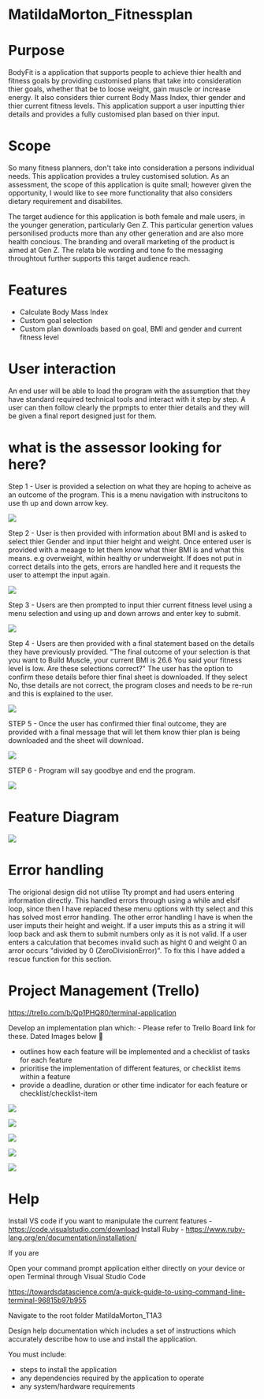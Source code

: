 # MatildaMorton_Fitnessplan

# Purpose
BodyFit is a application that supports people to achieve thier health and fitness goals by providing customised plans that take into consideration thier goals, whether that be to loose weight, gain muscle or increase energy. It also considers thier current Body Mass Index, thier gender and thier current fitness levels. This application support a user inputting thier details and provides a fully customised plan based on thier input.


# Scope
So many fitness planners, don't take into consideration a persons individual needs. This application provides a truley customised solution. As an assessment, the scope of this application is quite small; however given the opportunity, I would like to see more functionality that also considers dietary requirement and disabilites. 

The target audience for this application is both female and male users, in the younger generation, particularly Gen Z. This particular genertion values personilised products more than any other generation and are also more health concious. The branding and overall marketing of the product is aimed at Gen Z. The relata ble wording and tone fo the messaging throughtout further supports this target audience reach.  



# Features
 - Calculate Body Mass Index
 - Custom goal selection
 - Custom plan downloads based on goal, BMI and gender and current fitness level



# User interaction
An end user will be able to load the program with the assumption that they have standard required technical tools and interact with it step by step. A user can then follow clearly the prpmpts to enter thier details and they will be given a final report designed just for them.


# what is the assessor looking for here?

Step 1 - User is provided a selection on what they are hoping to acheive as an outcome of the program. This is a menu navigation with instrucitons to use th up and down arrow key.


![](docs/app1.png)


Step 2 - User is then provided with information about BMI and is asked to select thier Gender and input thier height and weight. Once entered user is provided with a meaage to let them know what thier BMI is and what this means. e.g overweight, within healthy or underweight. If does not put in correct details into the gets, errors are handled here and it requests the user to attempt the input again. 


![](docs/appbmi.png)


Step 3 - Users are then prompted to input thier current fitness level using a menu selection and using up and down arrows and enter key to submit. 


![](docs/appfit.png)

Step 4 - Users are then provided with a final statement based on the details they have previously provided. "The final outcome of your selection is that you want to Build Muscle, your current BMI is 26.6 You said your fitness level is low. Are these selections correct?" The user has the option to confirm these details before thier final sheet is downloaded. If they select No, thse details are not correct, the program closes and needs to be re-run and this is explained to the user. 

![](docs/appconfirm.png)


STEP 5 - Once the user has confirmed thier final outcome, they are provided with a final message that will let them know thier plan is being downloaded and the sheet will download. 

![](docs/appconfirm.png)

STEP 6 - Program will say goodbye and end the program.

![](docs/appfinal.png)


# Feature Diagram
![](docs/Flowchart.jpeg)


# Error handling
The origional design did not utilise Tty prompt and had users entering information directly. This handled errors through using a while and elsif loop, since then I have replaced these menu options with tty select and this has solved most error handling. The other error handling I have is when the user imputs their height and weight. If a user imputs this as a string it will loop back and ask them to submit numbers only as it is not valid. If a user enters a calculation that becomes invalid such as hight 0 and weight 0 an arror occurs "divided by 0 (ZeroDivisionError)". To fix this I have added a rescue function for this section. 


# Project Management (Trello)
https://trello.com/b/Qp1PHQ80/terminal-application 


Develop an implementation plan which: - Please refer to Trello Board link for these. Dated Images below 🙂
- outlines how each feature will be implemented and a checklist of tasks for each feature 
- prioritise the implementation of different features, or checklist items within a feature
- provide a deadline, duration or other time indicator for each feature or checklist/checklist-item

![](docs/Trello_1.png)

![](docs/Trello_2.png)

![](docs/Trello_14dec.png)

![](docs/Trello_16thdec.png)

![](docs/Trello_16thdecPM.png)



# Help
Install VS code if you want to manipulate the current features - https://code.visualstudio.com/download 
Install Ruby - https://www.ruby-lang.org/en/documentation/installation/ 

If you are 



Open your command prompt application either directly on your device or open Terminal through Visual Studio Code

https://towardsdatascience.com/a-quick-guide-to-using-command-line-terminal-96815b97b955 

Navigate to the root folder MatildaMorton_T1A3

Design help documentation which includes a set of instructions which accurately describe how to use and install the application.

You must include:
- steps to install the application
- any dependencies required by the application to operate
- any system/hardware requirements

